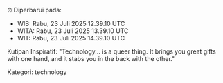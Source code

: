 ⏰ Diperbarui pada:
- WIB: Rabu, 23 Juli 2025 12.39.10 UTC
- WITA: Rabu, 23 Juli 2025 13.39.10 UTC
- WIT: Rabu, 23 Juli 2025 14.39.10 UTC

Kutipan Inspiratif:
"Technology... is a queer thing. It brings you great gifts with one hand, and it stabs you in the back with the other."


Kategori: technology

